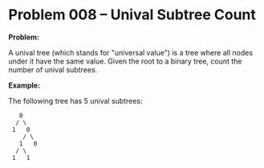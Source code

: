 # Problem 008 – Unival Subtree Count

**Problem:**

A unival tree (which stands for "universal value") is a tree where all nodes under it have the same value.
Given the root to a binary tree, count the number of unival subtrees.


**Example:**

The following tree has 5 unival subtrees:

```
   0
  / \
 1   0
    / \
   1   0
  / \
 1   1
```
